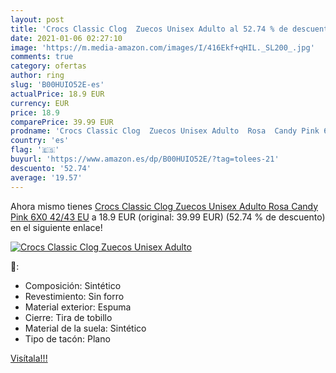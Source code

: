 ```yaml
---
layout: post
title: 'Crocs Classic Clog  Zuecos Unisex Adulto al 52.74 % de descuento'
date: 2021-01-06 02:27:10
image: 'https://m.media-amazon.com/images/I/416Ekf+qHIL._SL200_.jpg'
comments: true
category: ofertas
author: ring
slug: 'B00HUIO52E-es'
actualPrice: 18.9 EUR
currency: EUR
price: 18.9
comparePrice: 39.99 EUR
prodname: 'Crocs Classic Clog  Zuecos Unisex Adulto  Rosa  Candy Pink 6X0   42/43 EU'
country: 'es'
flag: '🇪🇸'
buyurl: 'https://www.amazon.es/dp/B00HUIO52E/?tag=tolees-21'
descuento: '52.74'
average: '19.57'
---
```


Ahora mismo tienes [Crocs Classic Clog  Zuecos Unisex Adulto  Rosa  Candy Pink 6X0   42/43 EU](https://www.amazon.es/dp/B00HUIO52E/?tag=tolees-21) a 18.9 EUR (original: 39.99 EUR) (52.74 %  de descuento) en el siguiente enlace!

[![Crocs Classic Clog  Zuecos Unisex Adulto](https://m.media-amazon.com/images/I/416Ekf+qHIL._SL200_.jpg)](https://www.amazon.es/dp/B00HUIO52E/?tag=tolees-21)

🔎:

- Composición: Sintético
- Revestimiento: Sin forro
- Material exterior: Espuma
- Cierre: Tira de tobillo
- Material de la suela: Sintético
- Tipo de tacón: Plano

[Visítala!!!](https://www.amazon.es/dp/B00HUIO52E/?tag=tolees-21)
